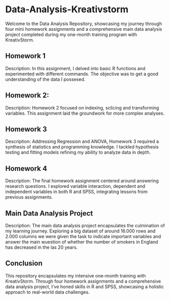 # Data-Analysis-Kreativstorm
Welcome to the Data Analysis Repository, showcasing my journey through four mini homework assignments and a comprehensive main data analysis project completed during my one-month training program with KreativStorm.
## Homework 1
Description: In this assignment, I delved into basic R functions and experimented with different commands. The objective was to get a good understanding of the data I possesed.

## Homework 2:
Description: Homework 2 focused on indexing, sclicing and transforming variables. This assignment laid the groundwork for more complex analyses.

## Homework 3
Description: Addressing Regression and ANOVA, Homework 3 required a synthesis of statistics and programming knowledge. I tackled hypothesis testing and fitting models refining my ability to analyze data in depth.

## Homework 4
Description: The final homework assignment centered around answering research questions. I explored variable interaction, dependent and independent variables in both R and SPSS, integrating lessons from previous assignments.

## Main Data Analysis Project
Description: The main data analysis project encapsulates the culmination of my learning journey. Exploring a big dataset of around 16.000 rows and 2.000 columns we were given the task to indicate important variables and answer the main wuestion of whether the number of smokers in England has decreased in the las 20 years.


## Conclusion
This repository encapsulates my intensive one-month training with KreativStorm. Through four homework assignments and a comprehensive data analysis project, I've honed skills in R and SPSS, showcasing a holistic approach to real-world data challenges.

